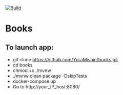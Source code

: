[![Build](https://github.com/YuraMishin/books/actions/workflows/build.yaml/badge.svg?branch=main)](https://github.com/YuraMishin/books/actions/workflows/build.yaml)
# Books
## To launch app:

- git clone https://github.com/YuraMishin/books.git
- cd books
- chmod +x ./mvnw
- ./mvnw clean package -DskipTests
- docker-compose up
- Go to http://your_IP_host:8080/